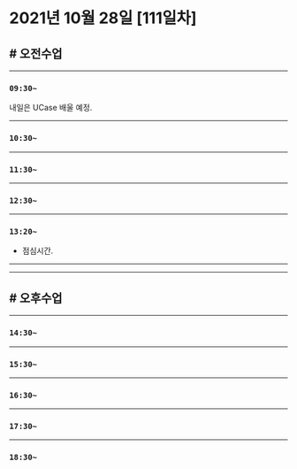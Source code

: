 # 2021년 10월 28일 [111일차]

## # 오전수업
----
### `09:30~`


내일은 UCase 배울 예정.   














----
### `10:30~`








----
### `11:30~`








----
### `12:30~`








----
### `13:20~`

  - 점심시간.

---
---

## # 오후수업

---
### `14:30~`










---
### `15:30~`









----
### `16:30~`








----
### `17:30~`








----
### `18:30~`
